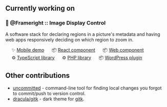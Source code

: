 ## Currently working on

### 🚀 @Frameright :: Image Display Control

A software stack for declaring regions in a picture's metadata and having web
apps responsively deciding on which region to zoom in.

&nbsp;&nbsp;&nbsp;&nbsp;&nbsp;✨&nbsp;[Mobile&nbsp;demo](https://webc.frameright.io)
&nbsp;&nbsp;&nbsp;&nbsp;&nbsp;📦&nbsp;[React&nbsp;component](https://github.com/Frameright/react-image-display-control/)
&nbsp;&nbsp;&nbsp;&nbsp;&nbsp;📦&nbsp;[Web&nbsp;component](https://github.com/Frameright/image-display-control-web-component)
&nbsp;&nbsp;&nbsp;&nbsp;&nbsp;⚙️&nbsp;[TypeScript&nbsp;library](https://github.com/Frameright/image-display-control-metadata-parser)
&nbsp;&nbsp;&nbsp;&nbsp;&nbsp;⚙️&nbsp;[PHP&nbsp;library](https://github.com/Frameright/image-display-control-metadata-parser)
&nbsp;&nbsp;&nbsp;&nbsp;&nbsp;📦&nbsp;[WordPress&nbsp;plugin](https://github.com/frameright/image-display-control-wordpress/)

## Other contributions

* [uncommitted](https://github.com/brandon-rhodes/uncommitted/) - command-line
  tool for finding local changes you forgot to commit/push to version control.
* [dracula/gitk](https://draculatheme.com/gitk) - dark theme for
  [gitk](https://git-scm.com/docs/gitk).
